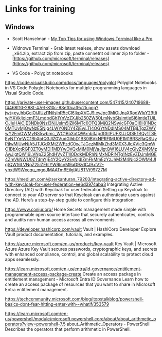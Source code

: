 # Links for training
## Windows
* Scott Hanselman - [My Top Tips for using Windows Terminal like a Pro](https://www.youtube.com/watch?v=FC-gLkYWXLw&pp=ygUQd2luZG93cyB0ZXJtaW5hbA%3D%3D)
* Widnows Terminal - Grab latest realese, show assets download _x64.zip, extract zip from zip, paste connetnt od inner zip to folder - [https://github.com/microsoft/terminal/releases](https://github.com/microsoft/terminal/releases)

* VS Code - Polyglot notebooks
 
https://code.visualstudio.com/docs/languages/polyglot
Polyglot Notebooks in VS Code
Polyglot Notebooks for multiple programming languages in Visual Studio Code.
 
https://private-user-images.githubusercontent.com/547415/240719688-f4468f10-288f-47e1-810c-83ef0caf9c25.png?jwt=eyJhbGciOiJIUzI1NiIsInR5cCI6IkpXVCJ9.eyJpc3MiOiJnaXRodWIuY29tIiwiYXVkIjoicmF3LmdpdGh1YnVzZXJjb250ZW50LmNvbSIsImtleSI6ImtleTUiLCJleHAiOjE3NDk0NzI3NjUsIm5iZiI6MTc0OTQ3MjQ2NSwicGF0aCI6Ii81NDc0MTUvMjQwNzE5Njg4LWY0NDY4ZjEwLTI4OGYtNDdlMS04MTBjLTgzZWYwY2FmOWMyNS5wbmc_WC1BbXotQWxnb3JpdGhtPUFXUzQtSE1BQy1TSEEyNTYmWC1BbXotQ3JlZGVudGlhbD1BS0lBVkNPRFlMU0E1M1BRSzRaQSUyRjIwMjUwNjA5JTJGdXMtZWFzdC0xJTJGczMlMkZhd3M0X3JlcXVlc3QmWC1BbXotRGF0ZT0yMDI1MDYwOVQxMjM0MjVaJlgtQW16LUV4cGlyZXM9MzAwJlgtQW16LVNpZ25hdHVyZT1lODdkMDRhNjMxNDRlNTg1NzEyZDJmMGE4ZmVkNWU0ZTdmYjE4Y2QyY2EyNjdlZmFkMmEzYzJhM2M4Njc2OWM4JlgtQW16LVNpZ25lZEhlYWRlcnM9aG9zdCJ9.cV2-yhxtW9Wxcqu_mgdJMAATm6EilglAU8TVt997Z7M
 
https://medium.com/@serkanturan_79203/integrating-active-directory-ad-with-keycloak-for-user-federation-ee6d3974aba3
Integrating Active Directory (AD) with Keycloak for user federation
Setting up Keycloak to connect to your AD server so that Keycloak can authenticate users against the AD. Here’s a step-by-step guide to configure this integration:
 
https://www.conjur.org/
Home
Secrets management made simple with programmable open source interface that securely authenticates, controls and audits non-human access across all environments.
 
https://developer.hashicorp.com/vault
Vault | HashiCorp Developer
Explore Vault product documentation, tutorials, and examples.
 
https://azure.microsoft.com/en-us/products/key-vault
Key Vault | Microsoft Azure
Azure Key Vault secures passwords, cryptographic keys, and secrets with enhanced compliance, control, and global scalability to protect cloud apps seamlessly.
 
https://learn.microsoft.com/en-us/entra/id-governance/entitlement-management-access-package-create
Create an access package in entitlement management - Microsoft Entra ID Governance
Learn how to create an access package of resources that you want to share in Microsoft Entra entitlement management.
 
https://techcommunity.microsoft.com/blog/itopstalkblog/powershell-basics-dont-fear-hitting-enter-with--whatif/353579
 
https://learn.microsoft.com/en-us/powershell/module/microsoft.powershell.core/about/about_arithmetic_operators?view=powershell-7.5
about_Arithmetic_Operators - PowerShell
Describes the operators that perform arithmetic in PowerShell.
 
